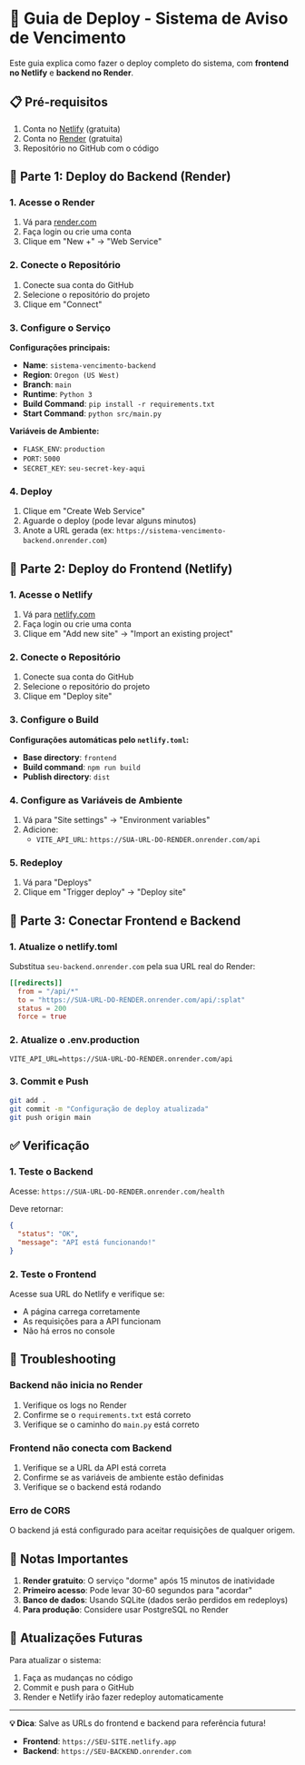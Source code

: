 # 🚀 Guia de Deploy - Sistema de Aviso de Vencimento

Este guia explica como fazer o deploy completo do sistema, com **frontend no Netlify** e **backend no Render**.

## 📋 Pré-requisitos

1. Conta no [Netlify](https://netlify.com) (gratuita)
2. Conta no [Render](https://render.com) (gratuita)
3. Repositório no GitHub com o código

## 🔧 Parte 1: Deploy do Backend (Render)

### 1. Acesse o Render
1. Vá para [render.com](https://render.com)
2. Faça login ou crie uma conta
3. Clique em "New +" → "Web Service"

### 2. Conecte o Repositório
1. Conecte sua conta do GitHub
2. Selecione o repositório do projeto
3. Clique em "Connect"

### 3. Configure o Serviço
**Configurações principais:**
- **Name**: `sistema-vencimento-backend`
- **Region**: `Oregon (US West)`
- **Branch**: `main`
- **Runtime**: `Python 3`
- **Build Command**: `pip install -r requirements.txt`
- **Start Command**: `python src/main.py`

**Variáveis de Ambiente:**
- `FLASK_ENV`: `production`
- `PORT`: `5000`
- `SECRET_KEY`: `seu-secret-key-aqui`

### 4. Deploy
1. Clique em "Create Web Service"
2. Aguarde o deploy (pode levar alguns minutos)
3. Anote a URL gerada (ex: `https://sistema-vencimento-backend.onrender.com`)

## 🎨 Parte 2: Deploy do Frontend (Netlify)

### 1. Acesse o Netlify
1. Vá para [netlify.com](https://netlify.com)
2. Faça login ou crie uma conta
3. Clique em "Add new site" → "Import an existing project"

### 2. Conecte o Repositório
1. Conecte sua conta do GitHub
2. Selecione o repositório do projeto
3. Clique em "Deploy site"

### 3. Configure o Build
**Configurações automáticas pelo `netlify.toml`:**
- **Base directory**: `frontend`
- **Build command**: `npm run build`
- **Publish directory**: `dist`

### 4. Configure as Variáveis de Ambiente
1. Vá para "Site settings" → "Environment variables"
2. Adicione:
   - `VITE_API_URL`: `https://SUA-URL-DO-RENDER.onrender.com/api`

### 5. Redeploy
1. Vá para "Deploys"
2. Clique em "Trigger deploy" → "Deploy site"

## 🔄 Parte 3: Conectar Frontend e Backend

### 1. Atualize o netlify.toml
Substitua `seu-backend.onrender.com` pela sua URL real do Render:

```toml
[[redirects]]
  from = "/api/*"
  to = "https://SUA-URL-DO-RENDER.onrender.com/api/:splat"
  status = 200
  force = true
```

### 2. Atualize o .env.production
```env
VITE_API_URL=https://SUA-URL-DO-RENDER.onrender.com/api
```

### 3. Commit e Push
```bash
git add .
git commit -m "Configuração de deploy atualizada"
git push origin main
```

## ✅ Verificação

### 1. Teste o Backend
Acesse: `https://SUA-URL-DO-RENDER.onrender.com/health`

Deve retornar:
```json
{
  "status": "OK",
  "message": "API está funcionando!"
}
```

### 2. Teste o Frontend
Acesse sua URL do Netlify e verifique se:
- A página carrega corretamente
- As requisições para a API funcionam
- Não há erros no console

## 🚨 Troubleshooting

### Backend não inicia no Render
1. Verifique os logs no Render
2. Confirme se o `requirements.txt` está correto
3. Verifique se o caminho do `main.py` está correto

### Frontend não conecta com Backend
1. Verifique se a URL da API está correta
2. Confirme se as variáveis de ambiente estão definidas
3. Verifique se o backend está rodando

### Erro de CORS
O backend já está configurado para aceitar requisições de qualquer origem.

## 📝 Notas Importantes

1. **Render gratuito**: O serviço "dorme" após 15 minutos de inatividade
2. **Primeiro acesso**: Pode levar 30-60 segundos para "acordar"
3. **Banco de dados**: Usando SQLite (dados serão perdidos em redeploys)
4. **Para produção**: Considere usar PostgreSQL no Render

## 🔄 Atualizações Futuras

Para atualizar o sistema:
1. Faça as mudanças no código
2. Commit e push para o GitHub
3. Render e Netlify irão fazer redeploy automaticamente

---

**💡 Dica**: Salve as URLs do frontend e backend para referência futura!

- **Frontend**: `https://SEU-SITE.netlify.app`
- **Backend**: `https://SEU-BACKEND.onrender.com`